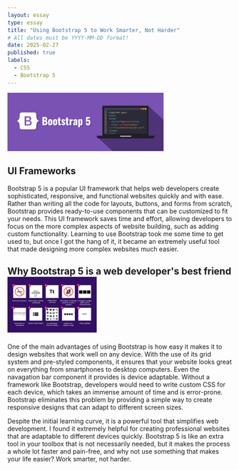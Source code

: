 ```yaml
---
layout: essay
type: essay
title: "Using Bootstrap 5 to Work Smarter, Not Harder"
# All dates must be YYYY-MM-DD format!
date: 2025-02-27
published: true
labels:
  - CSS
  - Bootstrap 5
---
```


<img width="350px" class="rounded float-start pe-4" src="../img/bootstrap-5.png">

## UI Frameworks

Bootstrap 5 is a popular UI framework that helps web developers create sophisticated, responsive, and functional websites quickly and with ease. Rather than writing all the code for layouts, buttons, and forms from scratch, Bootstrap provides ready-to-use components that can be customized to fit your needs. This UI framework saves time and effort, allowing developers to focus on the more complex aspects of website building, such as adding custom functionality. Learning to use Bootstrap took me some time to get used to, but once I got the hang of it, it became an extremely useful tool that made designing more complex websites much easier.

## Why Bootstrap 5 is a web developer's best friend <img width="200px" class="rounded float-start pe-4" src="../img/Bootstrap-info.jpg">

One of the main advantages of using Bootstrap is how easy it makes it to design websites that work well on any device. With the use of its grid system and pre-styled components, it ensures that your website looks great on everything from smartphones to desktop computers. Even the navagation bar component it provides is device adaptable. Without a framework like Bootstrap, developers would need to write custom CSS for each device, which takes an immense amount of time and is error-prone. Bootstrap eliminates this problem by providing a simple way to create responsive designs that can adapt to different screen sizes.

Despite the initial learning curve, it is a powerful tool that simplifies web development. I found it extremely helpful for creating professional websites that are adaptable to different devices quickly. Bootstrap 5 is like an extra tool in your toolbox that is not necessarily needed, but it makes the process a whole lot faster and pain-free, and why not use something that makes your life easier? Work smarter, not harder.
